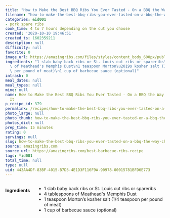 ```yaml
---
title: "How to Make the Best BBQ Ribs You Ever Tasted - On a BBQ the Way Champions Do It"
filename: "how-to-make-the-best-bbq-ribs-you-ever-tasted-on-a-bbq-the-way-champions-do-it"
categories: &id001
- pork spare ribs
cook_time: 4 to 7 hours depending on the cut you choose
created: '2020-10-10 19:46:51'
created_ts: 1602359211
description: null
difficulty: null
favorite: 0
image_url: https://amazingribs.com/files/styles/content_body_600px/public/heroimage/ribs-with-flame_0.jpg?itok=02iXmTgt
ingredients: "1 slab baby back ribs or St. Louis cut ribs or spareribs\n4 tablespoons\
  \ of Meathead's Memphis Dust\n1 teaspoon Morton\u2019s kosher salt (1/4 teaspoon\
  \ per pound of meat)\n1 cup of barbecue sauce (optional)"
intrash: 0
meal_dates: null
meal_types: null
mine: null
name: How to Make the Best BBQ Ribs You Ever Tasted - On a BBQ the Way Champions Do
  It
p_recipe_id: 379
permalink: /recipes/how-to-make-the-best-bbq-ribs-you-ever-tasted-on-a-bbq-the-way-champions-do-it
photo_large: null
photo_thumb: how-to-make-the-best-bbq-ribs-you-ever-tasted-on-a-bbq-the-way-champions-do-it-thumb.jpg
photos_dict: null
prep_time: 15 minutes
rating: 0
servings: null
slug: how-to-make-the-best-bbq-ribs-you-ever-tasted-on-a-bbq-the-way-champions-do-it
source: amazingribs.com
source_url: https://amazingribs.com/best-barbecue-ribs-recipe
tags: *id001
total_time: null
type: null
uid: 443AA4DF-83BF-4015-B7D3-4E1D3F116F9A-90978-00015781BFD6E773
---
```

<div class="large-8 medium-7 columns" id="writeup">	</div><!-- #writeup -->
</div><!-- #row-one -->
<div class="row" id="row-two">	<div class="medium-4 small-5 columns" id="ingredients"><h4>Ingredients</h4><div class="box box-ingredients content"><ul>
<li>1 slab baby back ribs or St. Louis cut ribs or spareribs</li>
<li>4 tablespoons of Meathead's Memphis Dust</li>
<li>1 teaspoon Morton’s kosher salt (1/4 teaspoon per pound of meat)</li>
<li>1 cup of barbecue sauce (optional)</li>
</ul>
</div>	</div>	<div class="medium-6 small-7 columns" id="directions">	</div>